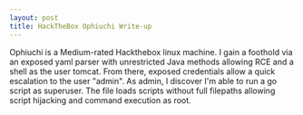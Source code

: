 ```yaml
---
layout: post
title: HackTheBox Ophiuchi Write-up
---
```


Ophiuchi is a Medium-rated Hackthebox linux machine. I gain a foothold via an exposed yaml parser with unrestricted Java methods allowing RCE and a shell as the user tomcat. From there, exposed credentials allow a quick escalation to the user "admin". As admin, I discover I'm able to run a go script as superuser. The file loads scripts without full filepaths allowing script hijacking and command execution as root.
